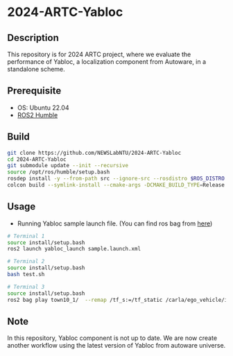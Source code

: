 # 2024-ARTC-Yabloc

## Description
This repository is for 2024 ARTC project, where we evaluate the performance of Yabloc, a localization component from Autoware, in a standalone scheme.

## Prerequisite
- OS: Ubuntu 22.04
- [ROS2 Humble](https://docs.ros.org/en/humble/Installation/Alternatives/Ubuntu-Development-Setup.html)
<!-- - [Autoware](https://autowarefoundation.github.io/autoware-documentation/main/installation/autoware/source-installation/) -->

## Build
```sh
git clone https://github.com/NEWSLabNTU/2024-ARTC-Yabloc
cd 2024-ARTC-Yabloc
git submodule update --init --recursive
source /opt/ros/humble/setup.bash
rosdep install -y --from-path src --ignore-src --rosdistro $ROS_DISTRO
colcon build --symlink-install --cmake-args -DCMAKE_BUILD_TYPE=Release
```

## Usage
- Running Yabloc sample launch file. (You can find ros bag from [here](https://drive.google.com/drive/folders/1ADNInLOsWBpyns6xQdVlkyr3R1q3POVQ)) 
```sh
# Terminal 1
source install/setup.bash
ros2 launch yabloc_launch sample.launch.xml

# Terminal 2
source install/setup.bash
bash test.sh

# Terminal 3
source install/setup.bash
ros2 bag play town10_1/  --remap /tf_s:=/tf_static /carla/ego_vehicle/imu:=/sensing/imu/tamagawa/imu_raw /carla/ego_vehicle/rgb_front/camera_info:=/sensing/camera/traffic_light/camera_info /out/compressed:=/sensing/camera/traffic_light/image_raw/compressed /initialpose3:=initialpose
```

## Note
In this repository, Yabloc component is not up to date. We are now create another workflow using the latest version of Yabloc from autoware universe. 
